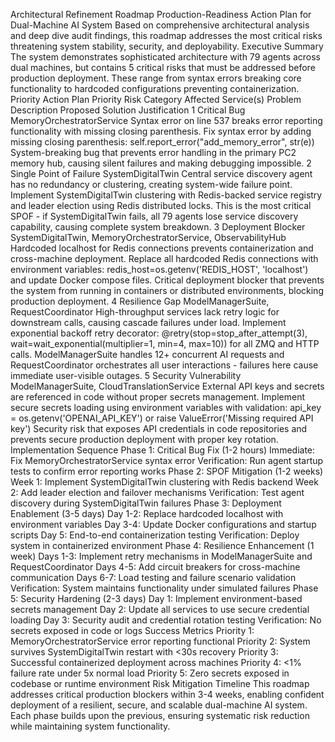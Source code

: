 Architectural Refinement Roadmap
Production-Readiness Action Plan for Dual-Machine AI System
Based on comprehensive architectural analysis and deep dive audit findings, this roadmap addresses the most critical risks threatening system stability, security, and deployability.
Executive Summary
The system demonstrates sophisticated architecture with 79 agents across dual machines, but contains 5 critical risks that must be addressed before production deployment. These range from syntax errors breaking core functionality to hardcoded configurations preventing containerization.
Priority Action Plan
Priority	Risk Category	Affected Service(s)	Problem Description	Proposed Solution	Justification
1	Critical Bug	MemoryOrchestratorService	Syntax error on line 537 breaks error reporting functionality with missing closing parenthesis.	Fix syntax error by adding missing closing parenthesis: self.report_error("add_memory_error", str(e))	System-breaking bug that prevents error handling in the primary PC2 memory hub, causing silent failures and making debugging impossible.
2	Single Point of Failure	SystemDigitalTwin	Central service discovery agent has no redundancy or clustering, creating system-wide failure point.	Implement SystemDigitalTwin clustering with Redis-backed service registry and leader election using Redis distributed locks.	This is the most critical SPOF - if SystemDigitalTwin fails, all 79 agents lose service discovery capability, causing complete system breakdown.
3	Deployment Blocker	SystemDigitalTwin, MemoryOrchestratorService, ObservabilityHub	Hardcoded localhost for Redis connections prevents containerization and cross-machine deployment.	Replace all hardcoded Redis connections with environment variables: redis_host=os.getenv('REDIS_HOST', 'localhost') and update Docker compose files.	Critical deployment blocker that prevents the system from running in containers or distributed environments, blocking production deployment.
4	Resilience Gap	ModelManagerSuite, RequestCoordinator	High-throughput services lack retry logic for downstream calls, causing cascade failures under load.	Implement exponential backoff retry decorator: @retry(stop=stop_after_attempt(3), wait=wait_exponential(multiplier=1, min=4, max=10)) for all ZMQ and HTTP calls.	ModelManagerSuite handles 12+ concurrent AI requests and RequestCoordinator orchestrates all user interactions - failures here cause immediate user-visible outages.
5	Security Vulnerability	ModelManagerSuite, CloudTranslationService	External API keys and secrets are referenced in code without proper secrets management.	Implement secure secrets loading using environment variables with validation: api_key = os.getenv('OPENAI_API_KEY') or raise ValueError('Missing required API key')	Security risk that exposes API credentials in code repositories and prevents secure production deployment with proper key rotation.
Implementation Sequence
Phase 1: Critical Bug Fix (1-2 hours)
Immediate: Fix MemoryOrchestratorService syntax error
Verification: Run agent startup tests to confirm error reporting works
Phase 2: SPOF Mitigation (1-2 weeks)
Week 1: Implement SystemDigitalTwin clustering with Redis backend
Week 2: Add leader election and failover mechanisms
Verification: Test agent discovery during SystemDigitalTwin failures
Phase 3: Deployment Enablement (3-5 days)
Day 1-2: Replace hardcoded localhost with environment variables
Day 3-4: Update Docker configurations and startup scripts
Day 5: End-to-end containerization testing
Verification: Deploy system in containerized environment
Phase 4: Resilience Enhancement (1 week)
Days 1-3: Implement retry mechanisms in ModelManagerSuite and RequestCoordinator
Days 4-5: Add circuit breakers for cross-machine communication
Days 6-7: Load testing and failure scenario validation
Verification: System maintains functionality under simulated failures
Phase 5: Security Hardening (2-3 days)
Day 1: Implement environment-based secrets management
Day 2: Update all services to use secure credential loading
Day 3: Security audit and credential rotation testing
Verification: No secrets exposed in code or logs
Success Metrics
Priority 1: MemoryOrchestratorService error reporting functional
Priority 2: System survives SystemDigitalTwin restart with <30s recovery
Priority 3: Successful containerized deployment across machines
Priority 4: <1% failure rate under 5x normal load
Priority 5: Zero secrets exposed in codebase or runtime environment
Risk Mitigation Timeline
This roadmap addresses critical production blockers within 3-4 weeks, enabling confident deployment of a resilient, secure, and scalable dual-machine AI system. Each phase builds upon the previous, ensuring systematic risk reduction while maintaining system functionality.
